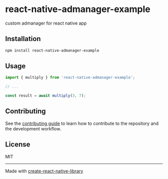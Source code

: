 # react-native-admanager-example

custom admanager for react native app

## Installation

```sh
npm install react-native-admanager-example
```

## Usage

```js
import { multiply } from 'react-native-admanager-example';

// ...

const result = await multiply(3, 7);
```

## Contributing

See the [contributing guide](CONTRIBUTING.md) to learn how to contribute to the repository and the development workflow.

## License

MIT

---

Made with [create-react-native-library](https://github.com/callstack/react-native-builder-bob)
